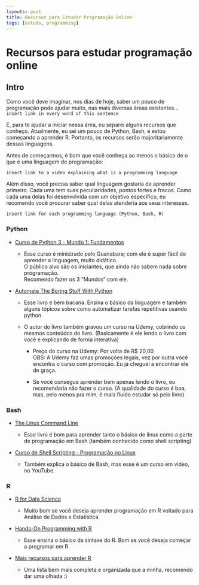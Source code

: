 ```yaml
---
layouts: post
title: Recursos para Estudar Programação Online
tags: [estudo, programming]
---
```


# Recursos para estudar programação online

## Intro

Como você deve imaginar, nos dias de hoje, saber um pouco de programação pode ajudar muito, nas mais diversas áreas existentes... `insert link in every word of this sentence`

E, para te ajudar a iniciar nessa área, eu separei alguns recursos que conheço.
Atualmente, eu sei um pouco de Python, Bash, e estou começando a aprender R. Portanto, os recursos serão majoritariamente dessas linguagens.

Antes de começarmos, é bom que você conheça ao menos o básico de o que é uma linguagem de programação:

`insert link to a video explaining what is a programming language`

Além disso, você precisa saber qual linguagem gostaria de aprender primeiro. Cada uma tem suas peculiaridades, pontos fortes e fracos. Como cada uma delas foi desenvolvida com um objetivo específico, eu recomendo você procurar saber qual delas atenderia aos seus interesses.

`insert link for each programming language (Python, Bash, R)`

### Python

  - [Curso de Python 3 - Mundo 1: Fundamentos](https://www.youtube.com/playlist?list=PLHz_AreHm4dlKP6QQCekuIPky1CiwmdI6)

    - Esse curso é ministrado pelo Guanabara; com ele é super fácil de aprender a linguagem, muito didático.<br/>O público alvo são os iniciantes, que ainda não sabem nada sobre programação.<br/>Recomendo fazer os 3 “Mundos“ com ele.

  - [Automate The Boring Stuff With Python](https://automatetheboringstuff.com/)

    - Esse livro é bem bacana. Ensina o básico da linguagem e também alguns tópicos sobre como automatizar tarefas repetitivas usando python

    - O autor do livro também gravou um curso na Udemy, cobrindo os mesmos conteúdos do livro. (Basicamente é ele lendo o livro com você e explicando de forma interativa)

      - Preço do curso na Udemy: Por volta de R$ 20,00<br/>OBS: A Udemy faz umas promoções legais, vez por outra você encontra o curso com promoção. Eu já cheguei a encontrar ele de graça.

      - Se você consegue aprender bem apenas lendo o livro, eu recomendaria não fazer o curso. (A qualidade do curso é boa, mas, pelo menos pra mim, é mais fluído estudar só pelo livro)

### Bash

  - [The Linux Command Line]()

    - Esse livro é bom para aprender tanto o básico de linux como a parte de programação em Bash (também conhecido como shell scripting)

  - [Curso de Shell Scripting - Programação no Linux](https://www.youtube.com/playlist?list=PLucm8g_ezqNrYgjXC8_CgbvHbvI7dDfhs)

    - Também explica o básico de Bash, mas esse é um curso em vídeo, no YouTube.

### R

  - [R for Data Science](https://r4ds.had.co.nz/introduction.html)

    - Muito bom se você deseja aprender programação em R voltado para Análise de Dados e Estatística.

  - [Hands-On Programming with R](https://rstudio-education.github.io/hopr/)

    - Esse ensina o básico da sintaxe do R. Bom se você deseja começar a programar em R.

  - [Mais recursos para aprender R](https://education.rstudio.com/learn/)

    - Uma lista bem mais completa e organizada que a minha, recomendo dar uma olhada :)









